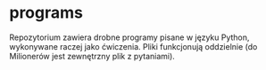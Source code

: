 # programs
Repozytorium zawiera drobne programy pisane w języku Python, wykonywane raczej jako ćwiczenia. 
Pliki funkcjonują oddzielnie (do Milionerów jest zewnętrzny plik z pytaniami).
